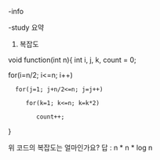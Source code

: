-info

-study 요약

1. 복잡도

void function(int n){
   int i, j, k, count = 0;
   
   for(i=n/2; i<=n; i++)
   
      for(j=1; j+n/2<=n; j=j++)
   
         for(k=1; k<=n; k=k*2)
   
            count++;

}

위 코드의 복잡도는 얼마인가요?
답 : n * n * log n
